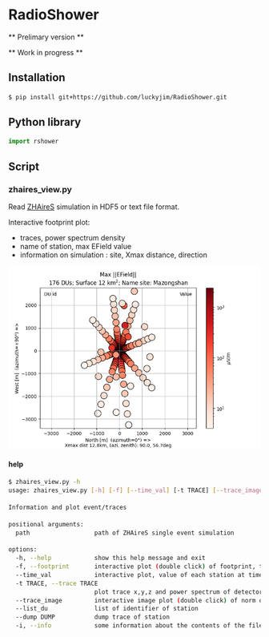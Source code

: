 # RadioShower

** Prelimary version **

** Work in progress **

## Installation

```bash
$ pip install git+https://github.com/luckyjim/RadioShower.git
```

## Python library

```python
import rshower
```

## Script 

### zhaires_view.py

Read [ZHAireS](http://aires.fisica.unlp.edu.ar/zhaires/) simulation in HDF5 or text file format.

Interactive footprint plot:  
* traces, power spectrum density
* name of station, max EField value
* information on simulation : site, Xmax distance, direction

![ZHAireS footprint](doc/image/footprint.png)

#### help 

```bash
$ zhaires_view.py -h
usage: zhaires_view.py [-h] [-f] [--time_val] [-t TRACE] [--trace_image] [--list_du] [--dump stationMP] [-i] path

Information and plot event/traces

positional arguments:
  path                  path of ZHAireS single event simulation

options:
  -h, --help            show this help message and exit
  -f, --footprint       interactive plot (double click) of footprint, time max value and value for each station
  --time_val            interactive plot, value of each station at time t defined by a slider
  -t TRACE, --trace TRACE
                        plot trace x,y,z and power spectrum of detector unit (station)
  --trace_image         interactive image plot (double click) of norm of traces
  --list_du             list of identifier of station
  --dump DUMP           dump trace of station
  -i, --info            some information about the contents of the file
```

